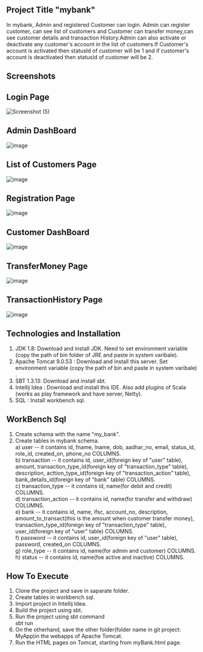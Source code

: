 ## Project Title "mybank"
In mybank, Admin and registered Customer can login. Admin can register customer, can see list of customers and Customer can transfer money,can see customer details and 
transaction History.Admin can also activate or deactivate any customer's account in the list of customers.If Customer's account is activated then statusId of customer will
be 1 and if customer's account is deactivated then statusId of customer will be 2.

## Screenshots
## Login Page
![Screenshot (5)](https://user-images.githubusercontent.com/92373972/137255285-4dec027e-893d-49a3-bcde-4cc08cf9c113.png)

## Admin DashBoard
![image](https://user-images.githubusercontent.com/92373972/137255407-cfe09093-ed77-4807-a731-54f4b4e00700.png)

## List of Customers Page
![image](https://user-images.githubusercontent.com/92373972/137255995-a7262f38-8743-4589-88ee-57e8a0337fc6.png)

## Registration Page
![image](https://user-images.githubusercontent.com/92373972/137256062-7e034d6b-b888-4b32-95d8-8cecb2052c8a.png)

## Customer DashBoard
![image](https://user-images.githubusercontent.com/92373972/137256127-b72b9ba9-810f-474f-8ed2-d5036956928d.png)

## TransferMoney Page
![image](https://user-images.githubusercontent.com/92373972/137256193-9de8a4f1-1602-4a6e-b74c-a68d1d9743b7.png)

## TransactionHistory Page
![image](https://user-images.githubusercontent.com/92373972/137256261-491e60af-4856-4bf4-be2d-ce7607926958.png)

## Technologies and Installation
1. JDK 1.8: Download and install JDK. Need to set environment variable (copy the path of bin folder of JRE and paste in system varibale).
2. Apache Tomcat 9.0.53 : Download and install this server. Set environment variable (copy the path of bin and paste in system varibale) .
3. SBT 1.3.13: Download and install sbt.
4. Intellij Idea : Download and install this IDE. Also add plugins of Scala (works as play framework and have server, Netty).
5. SQL : Install workbench sql.

##  WorkBench Sql
1. Create schema with the name "my_bank".<br>
2. Create tables in mybank schema.<br>
   a) user -- it contains id, fname, lname, dob, aadhar_no, email, status_id, role_id, created_on, phone_no COLUMNS.<br>
   b) transaction -- it contains id, user_id(foreign key of "user" table), amount, transaction_type_id(foreign key of "transaction_type" table), 
   description, acttion_type_id(foreign key of "transaction_action" table), bank_details_id(foreign key of "bank" table) COLUMNS.<br>
   c) transaction_type -- it contains id, name(for debit and credit) COLUMNS.<br>
   d) transaction_action -- it contains id, name(for transfer and withdraw) COLUMNS.<br>
   e) bank -- it contains id, name, ifsc, account_no, description, amount_to_transact(this is the amount when customer transfer money),
   transaction_type_id(foreign key of "transaction_type" table), user_id(foreign key of "user" table) COLUMNS.<br>
   f) password -- it contains id, user_id(foreign key of "user" table), password, created_on COLUMNS.<br>
   g) role_type -- it contains id, name(for admin and customer) COLUMNS.<br>
   h) status -- it contains id, name(foe active and inactive) COLUMNS.<br>

## How To Execute
1. Clone the project and save in saparate folder.<br>
2. Create tables in workbench sql.<br>
3. Import project in Intellij Idea.<br>
4. Build the project using sbt.<br>
5. Run the project using sbt command <br>
sbt run<br>
6. On the otherhand, save the other folder(folder name in git project: MyApp)in the webapps of Apache Tomcat.<br>
7. Run the HTML pages on Tomcat, starting from myBank.html page.















